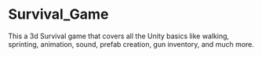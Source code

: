# Survival_Game
This a 3d Survival game that covers all the Unity basics like walking, sprinting, animation, sound, prefab creation, gun inventory, and much more. 
